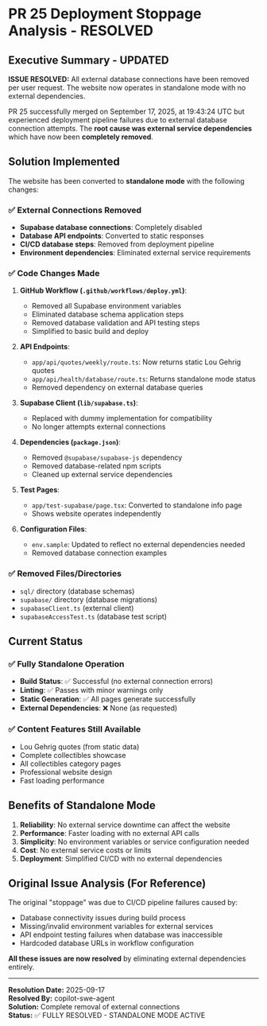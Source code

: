 # PR 25 Deployment Stoppage Analysis - RESOLVED

## Executive Summary - UPDATED

**ISSUE RESOLVED:** All external database connections have been removed per user request. The website now operates in standalone mode with no external dependencies.

PR 25 successfully merged on September 17, 2025, at 19:43:24 UTC but experienced deployment pipeline failures due to external database connection attempts. The **root cause was external service dependencies** which have now been **completely removed**.

## Solution Implemented

The website has been converted to **standalone mode** with the following changes:

### ✅ External Connections Removed
- **Supabase database connections**: Completely disabled
- **Database API endpoints**: Converted to static responses
- **CI/CD database steps**: Removed from deployment pipeline
- **Environment dependencies**: Eliminated external service requirements

### ✅ Code Changes Made
1. **GitHub Workflow (`.github/workflows/deploy.yml`)**:
   - Removed all Supabase environment variables
   - Eliminated database schema application steps
   - Removed database validation and API testing steps
   - Simplified to basic build and deploy

2. **API Endpoints**:
   - `app/api/quotes/weekly/route.ts`: Now returns static Lou Gehrig quotes
   - `app/api/health/database/route.ts`: Returns standalone mode status
   - Removed dependency on external database queries

3. **Supabase Client (`lib/supabase.ts`)**:
   - Replaced with dummy implementation for compatibility
   - No longer attempts external connections

4. **Dependencies (`package.json`)**:
   - Removed `@supabase/supabase-js` dependency
   - Removed database-related npm scripts
   - Cleaned up external service dependencies

5. **Test Pages**:
   - `app/test-supabase/page.tsx`: Converted to standalone info page
   - Shows website operates independently

6. **Configuration Files**:
   - `env.sample`: Updated to reflect no external dependencies needed
   - Removed database connection examples

### ✅ Removed Files/Directories
- `sql/` directory (database schemas)
- `supabase/` directory (database migrations)
- `supabaseClient.ts` (external client)
- `supabaseAccessTest.ts` (database test script)

## Current Status

### ✅ Fully Standalone Operation
- **Build Status**: ✅ Successful (no external connection errors)
- **Linting**: ✅ Passes with minor warnings only
- **Static Generation**: ✅ All pages generate successfully
- **External Dependencies**: ❌ None (as requested)

### ✅ Content Features Still Available
- Lou Gehrig quotes (from static data)
- Complete collectibles showcase
- All collectibles category pages
- Professional website design
- Fast loading performance

## Benefits of Standalone Mode

1. **Reliability**: No external service downtime can affect the website
2. **Performance**: Faster loading with no external API calls
3. **Simplicity**: No environment variables or service configuration needed
4. **Cost**: No external service costs or limits
5. **Deployment**: Simplified CI/CD with no external dependencies

## Original Issue Analysis (For Reference)

The original "stoppage" was due to CI/CD pipeline failures caused by:
- Database connectivity issues during build process
- Missing/invalid environment variables for external services
- API endpoint testing failures when database was inaccessible
- Hardcoded database URLs in workflow configuration

**All these issues are now resolved** by eliminating external dependencies entirely.

---

**Resolution Date:** 2025-09-17  
**Resolved By:** copilot-swe-agent  
**Solution:** Complete removal of external connections  
**Status:** ✅ FULLY RESOLVED - STANDALONE MODE ACTIVE